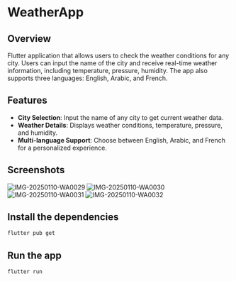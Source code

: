 # WeatherApp

## Overview

Flutter application that allows users to check the weather conditions for any city. Users can input the name of the city and receive real-time weather information, including temperature, pressure, humidity. The app also supports three languages: English, Arabic, and French.

## Features

- **City Selection**: Input the name of any city to get current weather data.
- **Weather Details**: Displays weather conditions, temperature, pressure, and humidity.
- **Multi-language Support**: Choose between English, Arabic, and French for a personalized experience.

## Screenshots
![IMG-20250110-WA0029](https://github.com/user-attachments/assets/3a8a2593-cd95-482f-981c-0f2b896cce43)
![IMG-20250110-WA0030](https://github.com/user-attachments/assets/63d4dce8-888a-41a8-acde-ed8c2cc6304e)
![IMG-20250110-WA0031](https://github.com/user-attachments/assets/fa2766ba-e478-4e99-b4ed-7e21e32d4c8a)
![IMG-20250110-WA0032](https://github.com/user-attachments/assets/576ff3f8-0a74-430d-947c-9a17a3907cbc)

## Install the dependencies

   ```bash
   flutter pub get
   ```
## Run the app

   ```bash
   flutter run

